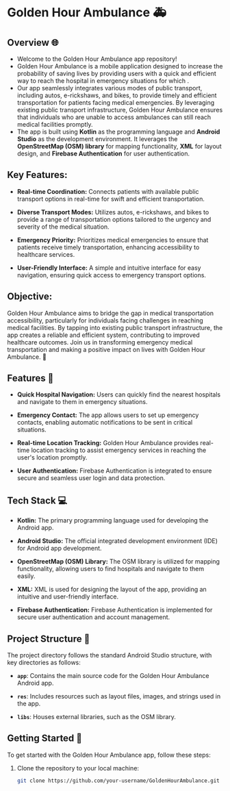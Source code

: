 # Golden Hour Ambulance 🚑

## Overview 🌐

- Welcome to the Golden Hour Ambulance app repository!
- Golden Hour Ambulance is a mobile application designed to increase the probability of saving lives by providing users with a quick and efficient way to reach the hospital in emergency situations for which .
- Our app seamlessly integrates various modes of public transport, including autos, e-rickshaws, and bikes, to provide timely and efficient transportation for patients facing medical emergencies. By leveraging existing public transport infrastructure, Golden Hour Ambulance ensures that individuals who are unable to access ambulances can still reach medical facilities promptly.
- The app is built using **Kotlin** as the programming language and **Android Studio** as the development environment. It leverages the **OpenStreetMap (OSM) library** for mapping functionality, **XML** for layout design, and **Firebase Authentication** for user authentication.

## Key Features:

- **Real-time Coordination:** Connects patients with available public transport options in real-time for swift and efficient transportation.

- **Diverse Transport Modes:** Utilizes autos, e-rickshaws, and bikes to provide a range of transportation options tailored to the urgency and severity of the medical situation.

- **Emergency Priority:** Prioritizes medical emergencies to ensure that patients receive timely transportation, enhancing accessibility to healthcare services.

- **User-Friendly Interface:** A simple and intuitive interface for easy navigation, ensuring quick access to emergency transport options.

## Objective:

Golden Hour Ambulance aims to bridge the gap in medical transportation accessibility, particularly for individuals facing challenges in reaching medical facilities. By tapping into existing public transport infrastructure, the app creates a reliable and efficient system, contributing to improved healthcare outcomes. Join us in transforming emergency medical transportation and making a positive impact on lives with Golden Hour Ambulance. 🌟

## Features 🚀

- **Quick Hospital Navigation:** Users can quickly find the nearest hospitals and navigate to them in emergency situations.
  
- **Emergency Contact:** The app allows users to set up emergency contacts, enabling automatic notifications to be sent in critical situations.

- **Real-time Location Tracking:** Golden Hour Ambulance provides real-time location tracking to assist emergency services in reaching the user's location promptly.

- **User Authentication:** Firebase Authentication is integrated to ensure secure and seamless user login and data protection.

## Tech Stack 💻

- **Kotlin:** The primary programming language used for developing the Android app.

- **Android Studio:** The official integrated development environment (IDE) for Android app development.

- **OpenStreetMap (OSM) Library:** The OSM library is utilized for mapping functionality, allowing users to find hospitals and navigate to them easily.

- **XML:** XML is used for designing the layout of the app, providing an intuitive and user-friendly interface.

- **Firebase Authentication:** Firebase Authentication is implemented for secure user authentication and account management.

## Project Structure 📁

The project directory follows the standard Android Studio structure, with key directories as follows:

- **`app`**: Contains the main source code for the Golden Hour Ambulance Android app.
  
- **`res`**: Includes resources such as layout files, images, and strings used in the app.

- **`libs`**: Houses external libraries, such as the OSM library.

## Getting Started 🏁

To get started with the Golden Hour Ambulance app, follow these steps:

1. Clone the repository to your local machine:

   ```bash
   git clone https://github.com/your-username/GoldenHourAmbulance.git
